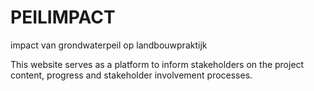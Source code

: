 # PEILIMPACT
impact van grondwaterpeil op landbouwpraktijk

This website serves as a platform to inform stakeholders on the project content, progress and stakeholder involvement processes.